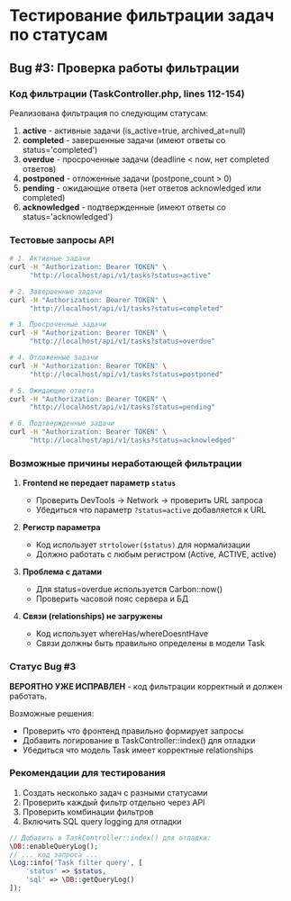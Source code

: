 # Тестирование фильтрации задач по статусам

## Bug #3: Проверка работы фильтрации

### Код фильтрации (TaskController.php, lines 112-154)

Реализована фильтрация по следующим статусам:

1. **active** - активные задачи (is_active=true, archived_at=null)
2. **completed** - завершенные задачи (имеют ответы со status='completed')
3. **overdue** - просроченные задачи (deadline < now, нет completed ответов)
4. **postponed** - отложенные задачи (postpone_count > 0)
5. **pending** - ожидающие ответа (нет ответов acknowledged или completed)
6. **acknowledged** - подтвержденные (имеют ответы со status='acknowledged')

### Тестовые запросы API

```bash
# 1. Активные задачи
curl -H "Authorization: Bearer TOKEN" \
     "http://localhost/api/v1/tasks?status=active"

# 2. Завершенные задачи
curl -H "Authorization: Bearer TOKEN" \
     "http://localhost/api/v1/tasks?status=completed"

# 3. Просроченные задачи
curl -H "Authorization: Bearer TOKEN" \
     "http://localhost/api/v1/tasks?status=overdue"

# 4. Отложенные задачи
curl -H "Authorization: Bearer TOKEN" \
     "http://localhost/api/v1/tasks?status=postponed"

# 5. Ожидающие ответа
curl -H "Authorization: Bearer TOKEN" \
     "http://localhost/api/v1/tasks?status=pending"

# 6. Подтвержденные задачи
curl -H "Authorization: Bearer TOKEN" \
     "http://localhost/api/v1/tasks?status=acknowledged"
```

### Возможные причины неработающей фильтрации

1. **Frontend не передает параметр `status`**
   - Проверить DevTools -> Network -> проверить URL запроса
   - Убедиться что параметр `?status=active` добавляется к URL

2. **Регистр параметра**
   - Код использует `strtolower($status)` для нормализации
   - Должно работать с любым регистром (Active, ACTIVE, active)

3. **Проблема с датами**
   - Для status=overdue используется Carbon::now()
   - Проверить часовой пояс сервера и БД

4. **Связи (relationships) не загружены**
   - Код использует whereHas/whereDoesntHave
   - Связи должны быть правильно определены в модели Task

### Статус Bug #3

**ВЕРОЯТНО УЖЕ ИСПРАВЛЕН** - код фильтрации корректный и должен работать.

Возможные решения:
- Проверить что фронтенд правильно формирует запросы
- Добавить логирование в TaskController::index() для отладки
- Убедиться что модель Task имеет корректные relationships

### Рекомендации для тестирования

1. Создать несколько задач с разными статусами
2. Проверить каждый фильтр отдельно через API
3. Проверить комбинации фильтров
4. Включить SQL query logging для отладки

```php
// Добавить в TaskController::index() для отладки:
\DB::enableQueryLog();
// ... код запроса ...
\Log::info('Task filter query', [
    'status' => $status,
    'sql' => \DB::getQueryLog()
]);
```
